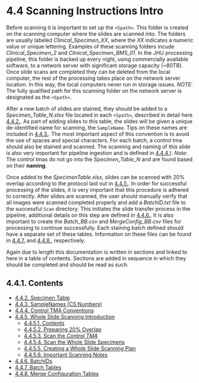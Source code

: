 # 4.4 Scanning Instructions Intro
Before scanning it is important to set up the ```<Spath>```. This folder is created on the scanning computer where the slides are scanned into. The folders are usually labeled *Clinical_Specimen_XX*, where the *XX* indicates a numeric value or unique lettering. Examples of these scanning folders incude *Clinical_Specimen_2* and *Clinical_Specimen_BMS_01*. In the JHU processing pipeline, this folder is backed up every night, using commercially available software, to a network server with significant storage capacity (~80TB). Once slide scans are completed they can be deleted from the local computer, the rest of the processing takes place on the network server location. In this way, the local computers never run in storage issues. *NOTE*: The fully qualified path for this scanning folder on the network server is designated as the ```<Spath>```. 

After a new batch of slides are stained, they should be added to a *Specimen_Table_N.xlsx* file located in each ```<Spath>```, described in detail here [4.4.2.](scanning/SpecimenTable.md). As part of adding slides to this table, the slides will be given a unique de-identified name for scanning, the ```SampleName```. Tips on these names are included in [4.4.3.](scanning/SampleNames.md). The most important aspect of this convention is to avoid the use of spaces and special characters. For each batch, a control tma should also be stained and scanned. The scanning and naming of this slide is also very important for pipeline ingestion and is defined in [4.4.4.](scanning/ControlTMAConventions.md)). *Note*: The control tmas do not go into the *Specimen_Table_N* and are found based on their **naming**.

Once added to the *SpecimenTable.xlsx*, slides can be scanned with 20% overlap according to the protocol laid out in [4.4.5.](scanning/WholeSlideScanning.md). In order for successful processing of the slides, it is very important that this procedure is adhered to correctly. After slides are scanned, the user should manually verify that all images were scanned completed properly and add a *BatchID.txt* file to the successful ```Scan``` directory. This initiates the slide transfer process in the pipeline, additional details on this step are defined in [4.4.6.](scanning/BatchIDs.md). It is also important to create the *Batch_BB.csv* and *MergeConfig_BB.csv* files for processing to continue successfully. Each staining batch defined should have a separate set of these tables. Information on these files can be found in [4.4.7.](scanning/BatchTables.md) and [4.4.8.](scanning/MergeConfigTables.md), respectively. 

Again due to length this documentation is written in sections and linked to here in a table of contents. Sections are added in sequence in which they should be completed and should be read as such.

## 4.4.1. Contents
   - [4.4.2. Specimen Table](scanning/SpecimenTable.md)
   - [4.4.3. SampleNames (CS Numbers)](scanning/SampleNames.md)
   - [4.4.4. Control TMA Conventions](scanning/ControlTMAConventions.md)
   - [4.4.5. Whole Slide Scanning Introduction](scanning/WholeSlideScanning.md)
     - [4.4.5.1. Contents](scanning/WholeSlideScanning.md/#4451-contents)
     - [4.4.5.2. Preparing 20% Overlap](scanning/Preparing20Overlap.md)
     - [4.4.5.3. Scan the *Control TMA*](scanning/ScantheControlTMA.md)
     - [4.4.5.4. Scan the Whole Slide Specimens](scanning/ScantheWholeSlideSpecimens.md)
     - [4.4.5.5. Creating a Whole Slide Scanning Plan](scanning/CreatingaWholeSlideScanningPlan.md)
     - [4.4.5.6. Important Scanning Notes](scanning/ImportantScanningNotes.md)
   - [4.4.6. BatchIDs](scanning/BatchIDs.md)
   - [4.4.7. Batch Tables](scanning/BatchTables.md)
   - [4.4.8. Merge Configuration Tables](scanning/MergeConfigTables.md)
